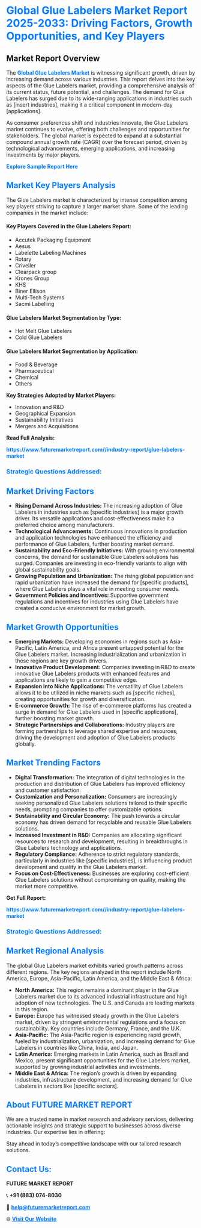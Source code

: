 <h1 style="color: #007BFF;">Global Glue Labelers Market Report 2025-2033: Driving Factors, Growth Opportunities, and Key Players</h1>

<section id="overview">
<h2>Market Report Overview</h2>
<p>The <a href="https://www.futuremarketreport.com//industry-report/glue-labelers-market" style="color: #007BFF; text-decoration: none;"><strong>Global Glue Labelers Market</strong></a> is witnessing significant growth, driven by increasing demand across various industries. This report delves into the key aspects of the Glue Labelers market, providing a comprehensive analysis of its current status, future potential, and challenges. The demand for Glue Labelers has surged due to its wide-ranging applications in industries such as [insert industries], making it a critical component in modern-day [applications].</p>
<p>As consumer preferences shift and industries innovate, the Glue Labelers market continues to evolve, offering both challenges and opportunities for stakeholders. The global market is expected to expand at a substantial compound annual growth rate (CAGR) over the forecast period, driven by technological advancements, emerging applications, and increasing investments by major players.</p>
</section>

<section id="overview">
<p><a href="https://www.futuremarketreport.com//request-sample/reportId=88218" style="color: #007BFF; text-decoration: none;"><strong>Explore Sample Report Here</strong></a></p>
</section>

<section id="key-players">
<h2 style="color: #007BFF;">Market Key Players Analysis</h2>
<p>The Glue Labelers market is characterized by intense competition among key players striving to capture a larger market share. Some of the leading companies in the market include:</p>
<h4>Key Players Covered in the Glue Labelers Report:</h4>
<ul><li>Accutek Packaging Equipment</li><li>Aesus</li><li>Labelette Labeling Machines</li><li>Rotary</li><li>Criveller</li><li>Clearpack group</li><li>Krones Group</li><li>KHS</li><li>Biner Ellison</li><li>Multi-Tech Systems</li><li>Sacmi Labelling</li></ul>
<h4>Glue Labelers Market Segmentation by Type:</h4>
<ul><li>Hot Melt Glue Labelers</li><li>Cold Glue Labelers</li></ul>

<h4>Glue Labelers Market Segmentation by Application:</h4>
<ul><li>Food &amp; Beverage</li><li>Pharmaceutical</li><li>Chemical</li><li>Others</li></ul>
<p><strong>Key Strategies Adopted by Market Players:</strong></p>
<ul>
<li>Innovation and R&D</li>
<li>Geographical Expansion</li>
<li>Sustainability Initiatives</li>
<li>Mergers and Acquisitions</li>
</ul>
</section>

<section>
<p><strong>Read Full Analysis: </strong></p><a href="https://www.futuremarketreport.com//industry-report/glue-labelers-market" style="color: #007BFF; text-decoration: none;"><strong>https://www.futuremarketreport.com//industry-report/glue-labelers-market</strong></a>
<h3 style="color: #007BFF;">Strategic Questions Addressed:</h3>
</section>

<section id="driving-factors">
<h2 style="color: #007BFF;">Market Driving Factors</h2>
<ul>
<li><strong>Rising Demand Across Industries:</strong> The increasing adoption of Glue Labelers in industries such as [specific industries] is a major growth driver. Its versatile applications and cost-effectiveness make it a preferred choice among manufacturers.</li>
<li><strong>Technological Advancements:</strong> Continuous innovations in production and application technologies have enhanced the efficiency and performance of Glue Labelers, further boosting market demand.</li>
<li><strong>Sustainability and Eco-Friendly Initiatives:</strong> With growing environmental concerns, the demand for sustainable Glue Labelers solutions has surged. Companies are investing in eco-friendly variants to align with global sustainability goals.</li>
<li><strong>Growing Population and Urbanization:</strong> The rising global population and rapid urbanization have increased the demand for [specific products], where Glue Labelers plays a vital role in meeting consumer needs.</li>
<li><strong>Government Policies and Incentives:</strong> Supportive government regulations and incentives for industries using Glue Labelers have created a conducive environment for market growth.</li>
</ul>
</section>

<section id="growth-opportunities">
<h2 style="color: #007BFF;">Market Growth Opportunities</h2>
<ul>
<li><strong>Emerging Markets:</strong> Developing economies in regions such as Asia-Pacific, Latin America, and Africa present untapped potential for the Glue Labelers market. Increasing industrialization and urbanization in these regions are key growth drivers.</li>
<li><strong>Innovative Product Development:</strong> Companies investing in R&D to create innovative Glue Labelers products with enhanced features and applications are likely to gain a competitive edge.</li>
<li><strong>Expansion into Niche Applications:</strong> The versatility of Glue Labelers allows it to be utilized in niche markets such as [specific niches], creating opportunities for growth and diversification.</li>
<li><strong>E-commerce Growth:</strong> The rise of e-commerce platforms has created a surge in demand for Glue Labelers used in [specific applications], further boosting market growth.</li>
<li><strong>Strategic Partnerships and Collaborations:</strong> Industry players are forming partnerships to leverage shared expertise and resources, driving the development and adoption of Glue Labelers products globally.</li>
</ul>
</section>

<section id="trending-factors">
<h2 style="color: #007BFF;">Market Trending Factors</h2>
<ul>
<li><strong>Digital Transformation:</strong> The integration of digital technologies in the production and distribution of Glue Labelers has improved efficiency and customer satisfaction.</li>
<li><strong>Customization and Personalization:</strong> Consumers are increasingly seeking personalized Glue Labelers solutions tailored to their specific needs, prompting companies to offer customizable options.</li>
<li><strong>Sustainability and Circular Economy:</strong> The push towards a circular economy has driven demand for recyclable and reusable Glue Labelers solutions.</li>
<li><strong>Increased Investment in R&D:</strong> Companies are allocating significant resources to research and development, resulting in breakthroughs in Glue Labelers technology and applications.</li>
<li><strong>Regulatory Compliance:</strong> Adherence to strict regulatory standards, particularly in industries like [specific industries], is influencing product development and quality in the Glue Labelers market.</li>
<li><strong>Focus on Cost-Effectiveness:</strong> Businesses are exploring cost-efficient Glue Labelers solutions without compromising on quality, making the market more competitive.</li>
</ul>
</section>

<section>
<p><strong>Get Full Report: </strong></p><a href="https://www.futuremarketreport.com//industry-report/glue-labelers-market" style="color: #007BFF; text-decoration: none;"><strong>https://www.futuremarketreport.com//industry-report/glue-labelers-market</strong></a>
<h3 style="color: #007BFF;">Strategic Questions Addressed:</h3>
</section>


<section id="regional-analysis">
<h2 style="color: #007BFF;">Market Regional Analysis</h2>
<p>The global Glue Labelers market exhibits varied growth patterns across different regions. The key regions analyzed in this report include North America, Europe, Asia-Pacific, Latin America, and the Middle East & Africa:</p>
<ul>
<li><strong>North America:</strong> This region remains a dominant player in the Glue Labelers market due to its advanced industrial infrastructure and high adoption of new technologies. The U.S. and Canada are leading markets in this region.</li>
<li><strong>Europe:</strong> Europe has witnessed steady growth in the Glue Labelers market, driven by stringent environmental regulations and a focus on sustainability. Key countries include Germany, France, and the U.K.</li>
<li><strong>Asia-Pacific:</strong> The Asia-Pacific region is experiencing rapid growth, fueled by industrialization, urbanization, and increasing demand for Glue Labelers in countries like China, India, and Japan.</li>
<li><strong>Latin America:</strong> Emerging markets in Latin America, such as Brazil and Mexico, present significant opportunities for the Glue Labelers market, supported by growing industrial activities and investments.</li>
<li><strong>Middle East & Africa:</strong> The region’s growth is driven by expanding industries, infrastructure development, and increasing demand for Glue Labelers in sectors like [specific sectors].</li>
</ul>
</section>

<footer>
<h2 style="color: #007BFF;">About FUTURE MARKET REPORT</h2>
<p>We are a trusted name in market research and advisory services, delivering actionable insights and strategic support to businesses across diverse industries. Our expertise lies in offering:</p>

<p>Stay ahead in today’s competitive landscape with our tailored research solutions.</p>

<h2 style="color: #007BFF;">Contact Us:</h2>
<p><strong>FUTURE MARKET REPORT</strong></p>
<p>📞 <strong>+91 (883) 074-8030</strong></p>
<p>📧 <strong><a href="mailto:help@futuremarketreport.com" style="color: #007BFF;">help@futuremarketreport.com</a></strong></p>
<p>🌐 <strong><a href="https://www.futuremarketreport.com/" style="color: #007BFF;">Visit Our Website</a></strong></p>
</footer>